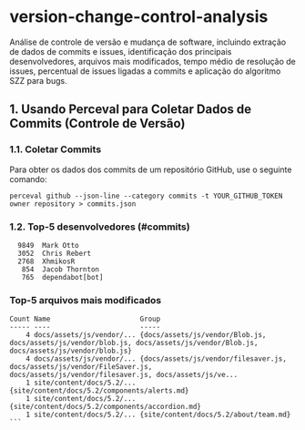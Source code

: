 # version-change-control-analysis
Análise de controle de versão e mudança de software, incluindo extração de dados de commits e issues, identificação dos principais desenvolvedores, arquivos mais modificados, tempo médio de resolução de issues, percentual de issues ligadas a commits e aplicação do algoritmo SZZ para bugs.

## 1. Usando Perceval para Coletar Dados de Commits (Controle de Versão)

### 1.1. Coletar Commits
Para obter os dados dos commits de um repositório GitHub, use o seguinte comando:

```
perceval github --json-line --category commits -t YOUR_GITHUB_TOKEN owner repository > commits.json

```

### 1.2. Top-5 desenvolvedores (#commits)

```
  9849  Mark Otto
  3052  Chris Rebert
  2768  XhmikosR
   854  Jacob Thornton
   765  dependabot[bot]
```

### Top-5 arquivos mais modificados 

````
Count Name                      Group
----- ----                      -----
    4 docs/assets/js/vendor/... {docs/assets/js/vendor/Blob.js, docs/assets/js/vendor/blob.js, docs/assets/js/vendor/Blob.js, docs/assets/js/vendor/blob.js}      
    4 docs/assets/js/vendor/... {docs/assets/js/vendor/filesaver.js, docs/assets/js/vendor/FileSaver.js, docs/assets/js/vendor/filesaver.js, docs/assets/js/ve... 
    1 site/content/docs/5.2/... {site/content/docs/5.2/components/alerts.md}
    1 site/content/docs/5.2/... {site/content/docs/5.2/components/accordion.md}
    1 site/content/docs/5.2/... {site/content/docs/5.2/about/team.md}
```